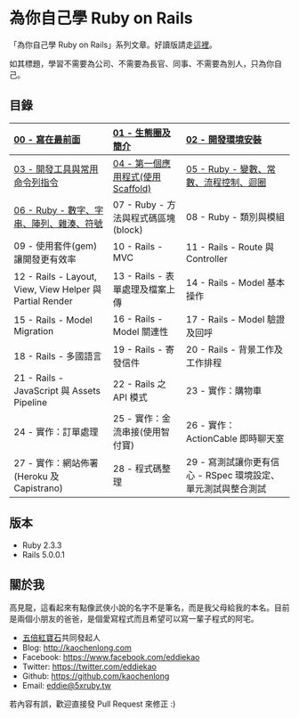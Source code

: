# 為你自己學 Ruby on Rails

「為你自己學 Ruby on Rails」系列文章。好讀版請走[這裡](http://learnrails.kaochenlong.com/)。

如其標題，學習不需要為公司、不需要為長官、同事、不需要為別人，只為你自己。

## 目錄

| [00 - 寫在最前面](chapter00-about.md) | [01 - 生態圈及簡介](chapter01-ecosystem-and-introduction.md) | [02 - 開發環境安裝](chapter02-environment-setup.md) |
|:---------|:------|:------|
| [03 - 開發工具與常用命令列指令](chapter03-command-line-tools.md) | [04 - 第一個應用程式(使用 Scaffold)](chapter04-your-first-rails-application.md) | [05 - Ruby - 變數、常數、流程控制、迴圈](chapter05-ruby-basic-1.md) |
| [06 - Ruby - 數字、字串、陣列、雜湊、符號](chapter06-ruby-basic-2.md) | 07 - Ruby - 方法與程式碼區塊(block) | 08 - Ruby - 類別與模組 |
| 09 - 使用套件(gem)讓開發更有效率 | 10 - Rails - MVC | 11 - Rails - Route 與 Controller |
| 12 - Rails - Layout, View, View Helper 與 Partial Render | 13 - Rails - 表單處理及檔案上傳 | 14 - Rails - Model 基本操作 |
| 15 - Rails - Model Migration | 16 - Rails - Model 關連性 | 17 - Rails - Model 驗證及回呼 |
| 18 - Rails - 多國語言 | 19 - Rails - 寄發信件 | 20 - Rails - 背景工作及工作排程 |
| 21 - Rails - JavaScript 與 Assets Pipeline | 22 - Rails 之 API 模式 | 23 - 實作：購物車 |
| 24 - 實作：訂單處理 | 25 - 實作：金流串接(使用智付寶) | 26 - 實作：ActionCable 即時聊天室 |
| 27 - 實作：網站佈署(Heroku 及 Capistrano) | 28 - 程式碼整理 | 29 - 寫測試讓你更有信心 - RSpec 環境設定、單元測試與整合測試 |

## 版本

- Ruby 2.3.3
- Rails 5.0.0.1

## 關於我

高見龍，這看起來有點像武俠小說的名字不是筆名，而是我父母給我的本名。目前是兩個小朋友的爸爸，是個愛寫程式而且希望可以寫一輩子程式的阿宅。

* [五倍紅寶石](https://5xruby.tw)共同發起人
* Blog: <http://kaochenlong.com>
* Facebook: <https://www.facebook.com/eddiekao>
* Twitter: <https://twitter.com/eddiekao>
* Github: <https://github.com/kaochenlong>
* Email: eddie@5xruby.tw

若內容有誤，歡迎直接發 Pull Request 來修正 :)

